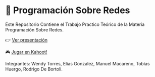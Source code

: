 # 📡 Programación Sobre Redes

Este Repositorio Contiene el Trabajo Practico Teórico de la Materia Programación Sobre Redes.  

👉 [Ver presentación](https://www.canva.com/design/DAGx3lW5CVk/CGUzpwPlW832qepKO78Wpw/edit?utm_content=DAGx3lW5CVk&utm_campaign=designshare&utm_medium=link2&utm_source=sharebutton)

🎮 [Jugar en Kahoot!](https://kahoot.it/challenge/08842052?challenge-id=a23a7c3a-118d-479f-b4f7-d41cb0de2205_1757986290106)

Integrantes: Wendy Torres, Elias Gonzalez, Manuel Macareno, Tobías Huergo, Rodrigo De Bortoli.
